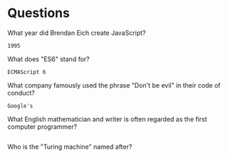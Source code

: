 # Questions

What year did Brendan Eich create JavaScript?

```
1995
```

What does "ES6" stand for?

```
ECMAScript 6
```

What company famously used the phrase "Don't be evil" in their code of conduct?

```
Google's
```

What English mathematician and writer is often regarded as the first computer programmer?

```

```

Who is the "Turing machine" named after?

```

```
